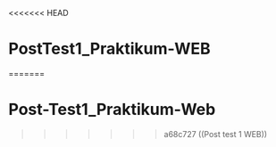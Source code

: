 <<<<<<< HEAD
# PostTest1_Praktikum-WEB
=======
# Post-Test1_Praktikum-Web
>>>>>>> a68c727 ((Post test 1 WEB))
